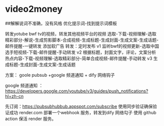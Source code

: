 # video2money
##解解说词不准确，没有风格
  优化提示词-找到提示词模板
  
  转发yotube bwf tv的视频，转发其他视频平台的视频
  选取-下载-视频理解-选取精彩部分-解说-生成剪影脚本-合成视频-生成标题-生成封面-生成文案-生成话题-邮件提醒-一键转发
  添加软广告
  转发：定时发布
  v1 监听bwf的视频更新-选取中国选手短视频-下载-邮件提醒-手动转发
  v2 根据标题，封面文字，评论，文案分析热点内容-下载-视频理解-选取精彩部分-简单合成视频-邮件提醒-手动转发
  v3 生成标题-生成封面-生成文案-生成话题
  
  
  方案：
  goole pubsub +google 频道通知 + dify 网络钩子 
  
  google 频道通知 ：https://developers.google.com/youtube/v3/guides/push_notifications?hl=zh-cn
  
  先订阅：https://pubsubhubbub.appspot.com/subscribe 使用同步验证确保验证成功
  render.com 部署一个webhook 服务，转发到dify 网络勾子
  使用 github action 保活 render 服务。

